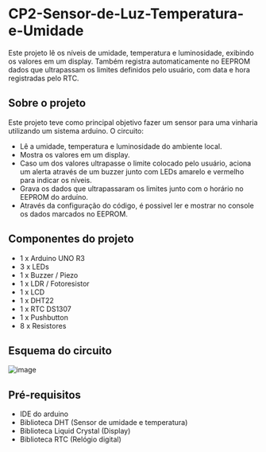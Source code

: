 # CP2-Sensor-de-Luz-Temperatura-e-Umidade

Este projeto lê os níveis de umidade, temperatura e luminosidade, exibindo os valores em um display. Também registra automaticamente no EEPROM dados que ultrapassam os limites definidos pelo usuário, com data e hora registradas pelo RTC.

## Sobre o projeto
Este projeto teve como principal objetivo fazer um sensor para uma vinharia utilizando um sistema arduino. O circuito:
- Lê a umidade, temperatura e luminosidade do ambiente local.
- Mostra os valores em um display.
- Caso um dos valores ultrapasse o limite colocado pelo usuário, aciona um alerta através de um buzzer junto com LEDs amarelo e vermelho para indicar os níveis.
- Grava os dados que ultrapassaram os limites junto com o horário no EEPROM do arduíno.
- Através da configuração do código, é possivel ler e mostrar no console os dados marcados no EEPROM.

## Componentes do projeto
 - 1 x Arduino UNO R3
 - 3 x LEDs
 - 1 x Buzzer / Piezo
 - 1 x LDR / Fotoresistor
 - 1 x LCD
 - 1 x DHT22
 - 1 x RTC DS1307
 - 1 x Pushbutton
 - 8 x Resistores

## Esquema do circuito
![image](https://github.com/user-attachments/assets/80cf8c42-ff1d-466a-a009-7cc7408c4b03)

## Pré-requisitos
- IDE do arduino
- Biblioteca DHT (Sensor de umidade e temperatura)
- Biblioteca Liquid Crystal (Display)
- Biblioteca RTC (Relógio digital)


